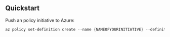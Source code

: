 ## Quickstart
Push an policy initiative to Azure:

```powershell
az policy set-definition create --name {NAMEOFYOURINITIATIVE} --definitions '{PATHTOINITIATIVE}\policyset-definition.json' --management-group {MANAGEMENTGROUPNAME}
```
